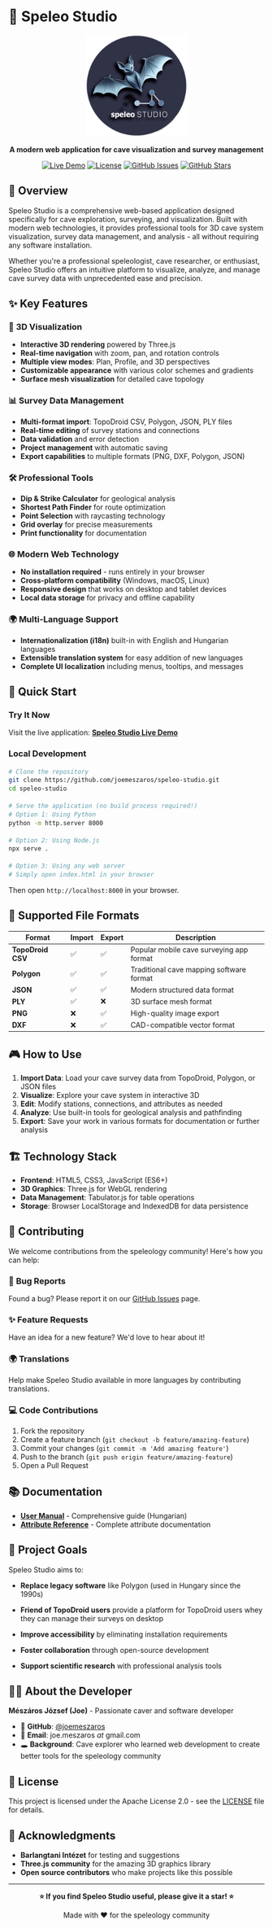 # 🦇 Speleo Studio

<div align="center">

<img src="images/logo.png" alt="Speleo Studio Logo" width="200" height="200">

**A modern web application for cave visualization and survey management**

[![Live Demo](https://img.shields.io/badge/Live%20Demo-Visit%20App-blue?style=for-the-badge&logo=github)](https://joemeszaros.github.io/speleo-studio/)
[![License](https://img.shields.io/badge/License-Apache%202.0-green.svg?style=for-the-badge)](https://opensource.org/licenses/Apache-2.0)
[![GitHub Issues](https://img.shields.io/github/issues/joemeszaros/speleo-studio?style=for-the-badge)](https://github.com/joemeszaros/speleo-studio/issues)
[![GitHub Stars](https://img.shields.io/github/stars/joemeszaros/speleo-studio?style=for-the-badge)](https://github.com/joemeszaros/speleo-studio/stargazers)

</div>

## 🌟 Overview

Speleo Studio is a comprehensive web-based application designed specifically for cave exploration, surveying, and visualization. Built with modern web technologies, it provides professional tools for 3D cave system visualization, survey data management, and analysis - all without requiring any software installation.

Whether you're a professional speleologist, cave researcher, or enthusiast, Speleo Studio offers an intuitive platform to visualize, analyze, and manage cave survey data with unprecedented ease and precision.

## ✨ Key Features

### 🎯 **3D Visualization**

- **Interactive 3D rendering** powered by Three.js
- **Real-time navigation** with zoom, pan, and rotation controls
- **Multiple view modes**: Plan, Profile, and 3D perspectives
- **Customizable appearance** with various color schemes and gradients
- **Surface mesh visualization** for detailed cave topology

### 📊 **Survey Data Management**

- **Multi-format import**: TopoDroid CSV, Polygon, JSON, PLY files
- **Real-time editing** of survey stations and connections
- **Data validation** and error detection
- **Project management** with automatic saving
- **Export capabilities** to multiple formats (PNG, DXF, Polygon, JSON)

### 🛠️ **Professional Tools**

- **Dip & Strike Calculator** for geological analysis
- **Shortest Path Finder** for route optimization
- **Point Selection** with raycasting technology
- **Grid overlay** for precise measurements
- **Print functionality** for documentation

### 🌐 **Modern Web Technology**

- **No installation required** - runs entirely in your browser
- **Cross-platform compatibility** (Windows, macOS, Linux)
- **Responsive design** that works on desktop and tablet devices
- **Local data storage** for privacy and offline capability

### 🌍 **Multi-Language Support**

- **Internationalization (i18n)** built-in with English and Hungarian languages
- **Extensible translation system** for easy addition of new languages
- **Complete UI localization** including menus, tooltips, and messages

## 🚀 Quick Start

### Try It Now

Visit the live application: **[Speleo Studio Live Demo](https://joemeszaros.github.io/speleo-studio/)**

### Local Development

```bash
# Clone the repository
git clone https://github.com/joemeszaros/speleo-studio.git
cd speleo-studio

# Serve the application (no build process required!)
# Option 1: Using Python
python -m http.server 8000

# Option 2: Using Node.js
npx serve .

# Option 3: Using any web server
# Simply open index.html in your browser
```

Then open `http://localhost:8000` in your browser.

## 📁 Supported File Formats

| Format            | Import | Export | Description                              |
| ----------------- | ------ | ------ | ---------------------------------------- |
| **TopoDroid CSV** | ✅     | ✅     | Popular mobile cave surveying app format |
| **Polygon**       | ✅     | ✅     | Traditional cave mapping software format |
| **JSON**          | ✅     | ✅     | Modern structured data format            |
| **PLY**           | ✅     | ❌     | 3D surface mesh format                   |
| **PNG**           | ❌     | ✅     | High-quality image export                |
| **DXF**           | ❌     | ✅     | CAD-compatible vector format             |

## 🎮 How to Use

1. **Import Data**: Load your cave survey data from TopoDroid, Polygon, or JSON files
2. **Visualize**: Explore your cave system in interactive 3D
3. **Edit**: Modify stations, connections, and attributes as needed
4. **Analyze**: Use built-in tools for geological analysis and pathfinding
5. **Export**: Save your work in various formats for documentation or further analysis

## 🏗️ Technology Stack

- **Frontend**: HTML5, CSS3, JavaScript (ES6+)
- **3D Graphics**: Three.js for WebGL rendering
- **Data Management**: Tabulator.js for table operations
- **Storage**: Browser LocalStorage and IndexedDB for data persistence

## 🤝 Contributing

We welcome contributions from the speleology community! Here's how you can help:

### 🐛 **Bug Reports**

Found a bug? Please report it on our [GitHub Issues](https://github.com/joemeszaros/speleo-studio/issues) page.

### ✨ **Feature Requests**

Have an idea for a new feature? We'd love to hear about it!

### 🌍 **Translations**

Help make Speleo Studio available in more languages by contributing translations.

### 💻 **Code Contributions**

1. Fork the repository
2. Create a feature branch (`git checkout -b feature/amazing-feature`)
3. Commit your changes (`git commit -m 'Add amazing feature'`)
4. Push to the branch (`git push origin feature/amazing-feature`)
5. Open a Pull Request

## 📚 Documentation

- **[User Manual](https://joemeszaros.github.io/speleo-studio/manual/hu/)** - Comprehensive guide (Hungarian)
- **[Attribute Reference](https://joemeszaros.github.io/speleo-studio/attributes.html)** - Complete attribute documentation

## 🎯 Project Goals

Speleo Studio aims to:

- **Replace legacy software** like Polygon (used in Hungary since the 1990s)
- **Friend of TopoDroid users** provide a platform for TopoDroid users whey they can manage their surveys on desktop

- **Improve accessibility** by eliminating installation requirements
- **Foster collaboration** through open-source development
- **Support scientific research** with professional analysis tools

## 👨‍💻 About the Developer

**Mészáros József (Joe)** - Passionate caver and software developer

- 🔗 **GitHub**: [@joemeszaros](https://github.com/joemeszaros)
- 📧 **Email**: joe.meszaros _at_ gmail.com
- 🕳️ **Background**: Cave explorer who learned web development to create better tools for the speleology community

## 📄 License

This project is licensed under the Apache License 2.0 - see the [LICENSE](LICENSE) file for details.

## 🙏 Acknowledgments

- **Barlangtani Intézet** for testing and suggestions
- **Three.js community** for the amazing 3D graphics library
- **Open source contributors** who make projects like this possible

---

<div align="center">

**⭐ If you find Speleo Studio useful, please give it a star! ⭐**

Made with ❤️ for the speleology community

</div>
